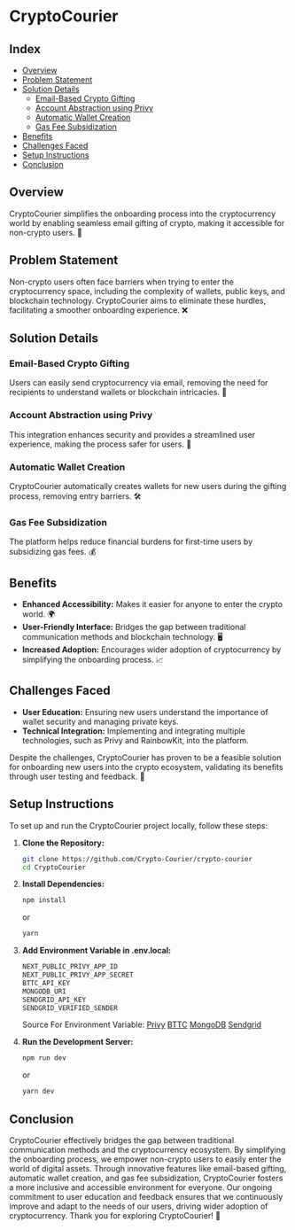 
# CryptoCourier

## Index
- [Overview](#overview)
- [Problem Statement](#problem-statement)
- [Solution Details](#solution-details)
  - [Email-Based Crypto Gifting](#email-based-crypto-gifting)
  - [Account Abstraction using Privy](#account-abstraction-using-privy)
  - [Automatic Wallet Creation](#automatic-wallet-creation)
  - [Gas Fee Subsidization](#gas-fee-subsidization)
- [Benefits](#benefits)
- [Challenges Faced](#challenges-faced)
- [Setup Instructions](#setup-instructions)
- [Conclusion](#conclusion)

## Overview
CryptoCourier simplifies the onboarding process into the cryptocurrency world by enabling seamless email gifting of crypto, making it accessible for non-crypto users. 🎉

## Problem Statement
Non-crypto users often face barriers when trying to enter the cryptocurrency space, including the complexity of wallets, public keys, and blockchain technology. CryptoCourier aims to eliminate these hurdles, facilitating a smoother onboarding experience. ❌

## Solution Details

### Email-Based Crypto Gifting
Users can easily send cryptocurrency via email, removing the need for recipients to understand wallets or blockchain intricacies. 📧

### Account Abstraction using Privy
This integration enhances security and provides a streamlined user experience, making the process safer for users. 🔐

### Automatic Wallet Creation
CryptoCourier automatically creates wallets for new users during the gifting process, removing entry barriers. 🛠️

### Gas Fee Subsidization
The platform helps reduce financial burdens for first-time users by subsidizing gas fees. 💰

## Benefits
- **Enhanced Accessibility:** Makes it easier for anyone to enter the crypto world. 🌍
- **User-Friendly Interface:** Bridges the gap between traditional communication methods and blockchain technology. 🖥️
- **Increased Adoption:** Encourages wider adoption of cryptocurrency by simplifying the onboarding process. 📈

## Challenges Faced
- **User Education:** Ensuring new users understand the importance of wallet security and managing private keys.
- **Technical Integration:** Implementing and integrating multiple technologies, such as Privy and RainbowKit, into the platform. 

Despite the challenges, CryptoCourier has proven to be a feasible solution for onboarding new users into the crypto ecosystem, validating its benefits through user testing and feedback. 🚀

## Setup Instructions
To set up and run the CryptoCourier project locally, follow these steps:

1. **Clone the Repository:**
   ```bash
   git clone https://github.com/Crypto-Courier/crypto-courier
   cd CryptoCourier
   ```
2. **Install Dependencies:**
    ```bash
    npm install
    ```
    or
    ```bash
    yarn
    ```
4. **Add Environment Variable in .env.local:**
    ```bash
    NEXT_PUBLIC_PRIVY_APP_ID
    NEXT_PUBLIC_PRIVY_APP_SECRET
    BTTC_API_KEY
    MONGODB_URI
    SENDGRID_API_KEY
    SENDGRID_VERIFIED_SENDER
    ```
    Source For Environment Variable:
    [Privy](https://www.privy.io/)
    [BTTC](https://docs.bttcscan.com/getting-started/viewing-api-usage-statistics/)
    [MongoDB](https://www.mongodb.com/)
    [Sendgrid](https://sendgrid.com/en-us/)

3. **Run the Development Server:**
    ```bash
    npm run dev
    ```
    or 
    ```bash
    yarn dev
    ```

## Conclusion
CryptoCourier effectively bridges the gap between traditional communication methods and the cryptocurrency ecosystem. By simplifying the onboarding process, we empower non-crypto users to easily enter the world of digital assets. Through innovative features like email-based gifting, automatic wallet creation, and gas fee subsidization, CryptoCourier fosters a more inclusive and accessible environment for everyone. Our ongoing commitment to user education and feedback ensures that we continuously improve and adapt to the needs of our users, driving wider adoption of cryptocurrency. Thank you for exploring CryptoCourier! 🚀
